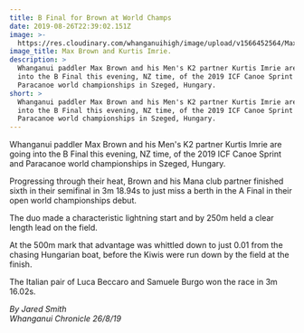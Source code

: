 ```yaml
---
title: B Final for Brown at World Champs
date: 2019-08-26T22:39:02.151Z
image: >-
  https://res.cloudinary.com/whanganuihigh/image/upload/v1566452564/Max_Brown_Chron_22.8.19.jpg
image_title: Max Brown and Kurtis Imrie.
description: >
  Whanganui paddler Max Brown and his Men's K2 partner Kurtis Imrie are going
  into the B Final this evening, NZ time, of the 2019 ICF Canoe Sprint and
  Paracanoe world championships in Szeged, Hungary.
short: >
  Whanganui paddler Max Brown and his Men's K2 partner Kurtis Imrie are going
  into the B Final this evening, NZ time, of the 2019 ICF Canoe Sprint and
  Paracanoe world championships in Szeged, Hungary.
---
```

Whanganui paddler Max Brown and his Men's K2 partner Kurtis Imrie are going into the B Final this evening, NZ time, of the 2019 ICF Canoe Sprint and Paracanoe world championships in Szeged, Hungary.



Progressing through their heat, Brown and his Mana club partner finished sixth in their semifinal in 3m 18.94s to just miss a berth in the A Final in their open world championships debut.



The duo made a characteristic lightning start and by 250m held a clear length lead on the field.



At the 500m mark that advantage was whittled down to just 0.01 from the chasing Hungarian boat, before the Kiwis were run down by the field at the finish.

The Italian pair of Luca Beccaro and Samuele Burgo won the race in 3m 16.02s.

_By Jared Smith_  
_Whanganui Chronicle 26/8/19_
